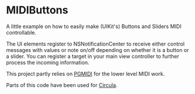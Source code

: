 # MIDIButtons
A little example on how to easily make (UIKit's) Buttons and Sliders MIDI controllable.

The UI elements register to NSNotificationCenter to receive either control messages with values or note on/off depending on whether it is a button or a slider. You can register a target in your main view controller to further process the incoming information.

This project partly relies on [PGMIDI](https://github.com/petegoodliffe/PGMidi) for the lower level MIDI work.

Parts of this code have been used for [Circula](https://www.facebook.com/circulaapp).